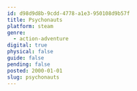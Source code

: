 ```yaml
---
id: d98d9d8b-9cdd-4778-a1e3-950108d9b57f
title: Psychonauts
platform: steam
genre:
  - action-adventure
digital: true
physical: false
guide: false
pending: false
posted: 2000-01-01
slug: psychonauts
---
```

